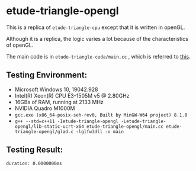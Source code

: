 # etude-triangle-opengl

This is a replica of `etude-triangle-cpu` except that it is written in openGL.

Although it is a replica, the logic varies a lot because of the characteristics of openGL.

The main code is in `etude-triangle-cuda/main.cc` , which is referred to [this](https://github.com/JoeyDeVries/LearnOpenGL/blob/master/src/1.getting_started/3.2.shaders_interpolation/shaders_interpolation.cpp).

## Testing Environment:

- Microsoft Windows 10, 19042.928
- Intel(R) Xeon(R) CPU E3-1505M v5 @ 2.80GHz
- 16GBs of RAM, running at 2133 MHz
- NVIDIA Quadro M1000M
- `gcc.exe (x86_64-posix-seh-rev0, Built by MinGW-W64 project) 8.1.0`
- `g++ --std=c++11 -Ietude-triangle-opengl -Letude-triangle-opengl/lib-static-ucrt-x64 etude-triangle-opengl/main.cc etude-triangle-opengl/glad.c -lglfw3dll -o main`

## Testing Result:

```
duration: 0.0000000ms
```